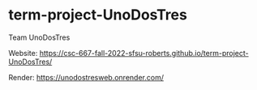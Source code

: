 # term-project-UnoDosTres
Team UnoDosTres


Website:
https://csc-667-fall-2022-sfsu-roberts.github.io/term-project-UnoDosTres/

Render:
https://unodostresweb.onrender.com/